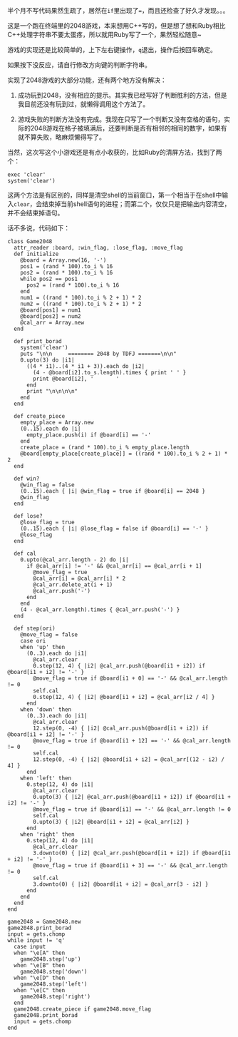 半个月不写代码果然生疏了，居然在`if`里出现了`=`，而且还检查了好久才发现。。。  

这是一个跑在终端里的2048游戏，本来想用C++写的，但是想了想和Ruby相比C++处理字符串不要太蛋疼，所以就用Ruby写了一个，果然轻松随意~  

游戏的实现还是比较简单的，上下左右键操作，`q`退出，操作后按回车确定。

如果按下没反应，请自行修改方向键的判断字符串。

实现了2048游戏的大部分功能，还有两个地方没有解决：

1. 成功玩到2048，没有相应的提示。其实我已经写好了判断胜利的方法，但是我目前还没有玩到过，就懒得调用这个方法了。

2. 游戏失败的判断方法没有完成。我现在只写了一个判断又没有空格的语句，实际的2048游戏在格子被填满后，还要判断是否有相邻的相同的数字，如果有就不算失败，略麻烦懒得写了。  

当然，这次写这个小游戏还是有点小收获的，比如Ruby的清屏方法，找到了两个：

    exec 'clear'
    system('clear')  
  
这两个方法是有区别的，同样是清空shell的当前窗口，第一个相当于在shell中输入`clear`，会结束掉当前shell语句的进程；而第二个，仅仅只是把输出内容清空，并不会结束掉语句。  

话不多说，代码如下：  

    class Game2048
      attr_reader :board, :win_flag, :lose_flag, :move_flag
      def initialize
        @board = Array.new(16, '-')
        pos1 = (rand * 100).to_i % 16
        pos2 = (rand * 100).to_i % 16
        while pos2 == pos1
          pos2 = (rand * 100).to_i % 16
        end
        num1 = ((rand * 100).to_i % 2 + 1) * 2
        num2 = ((rand * 100).to_i % 2 + 1) * 2
        @board[pos1] = num1
        @board[pos2] = num2
        @cal_arr = Array.new
      end
      
      def print_borad
        system('clear') 
        puts "\n\n     ======== 2048 by TDFJ =======\n\n"
        0.upto(3) do |i1|
          ((4 * i1)..(4 * i1 + 3)).each do |i2| 
            (4 - @board[i2].to_s.length).times { print ' ' }
            print @board[i2], '       ' 
          end
          print "\n\n\n\n"
        end
      end
      
      def create_piece
        empty_place = Array.new
        (0..15).each do |i|
          empty_place.push(i) if @board[i] == '-'
        end
        create_place = (rand * 100).to_i % empty_place.length
        @board[empty_place[create_place]] = ((rand * 100).to_i % 2 + 1) * 2
      end
      
      def win?
        @win_flag = false
        (0..15).each { |i| @win_flag = true if @board[i] == 2048 }
        @win_flag
      end
      
      def lose?
        @lose_flag = true
        (0..15).each { |i| @lose_flag = false if @board[i] == '-' }
        @lose_flag
      end
      
      def cal
        0.upto(@cal_arr.length - 2) do |i|
          if @cal_arr[i] != '-' && @cal_arr[i] == @cal_arr[i + 1]
            @move_flag = true
            @cal_arr[i] = @cal_arr[i] * 2
            @cal_arr.delete_at(i + 1)
            @cal_arr.push('-')
          end
        end
        (4 - @cal_arr.length).times { @cal_arr.push('-') }
      end
      
      def step(ori)
        @move_flag = false
        case ori
        when 'up' then
          (0..3).each do |i1|
            @cal_arr.clear
            0.step(12, 4) { |i2| @cal_arr.push(@board[i1 + i2]) if @board[i1 + i2] != '-' }
            @move_flag = true if @board[i1 + 0] == '-' && @cal_arr.length != 0
            self.cal
            0.step(12, 4) { |i2| @board[i1 + i2] = @cal_arr[i2 / 4] }
          end
        when 'down' then
          (0..3).each do |i1|
            @cal_arr.clear
            12.step(0, -4) { |i2| @cal_arr.push(@board[i1 + i2]) if @board[i1 + i2] != '-' }
            @move_flag = true if @board[i1 + 12] == '-' && @cal_arr.length != 0
            self.cal
            12.step(0, -4) { |i2| @board[i1 + i2] = @cal_arr[(12 - i2) / 4] }
          end
        when 'left' then
          0.step(12, 4) do |i1|
            @cal_arr.clear
            0.upto(3) { |i2| @cal_arr.push(@board[i1 + i2]) if @board[i1 + i2] != '-' }
            @move_flag = true if @board[i1] == '-' && @cal_arr.length != 0
            self.cal
            0.upto(3) { |i2| @board[i1 + i2] = @cal_arr[i2] }
          end
        when 'right' then
          0.step(12, 4) do |i1|
            @cal_arr.clear
            3.downto(0) { |i2| @cal_arr.push(@board[i1 + i2]) if @board[i1 + i2] != '-' }
            @move_flag = true if @board[i1 + 3] == '-' && @cal_arr.length != 0
            self.cal
            3.downto(0) { |i2| @board[i1 + i2] = @cal_arr[3 - i2] }
          end
        end
      end
    end

    game2048 = Game2048.new
    game2048.print_borad
    input = gets.chomp
    while input != 'q'
      case input
      when "\e[A" then
        game2048.step('up')
      when "\e[B" then
        game2048.step('down')
      when "\e[D" then
        game2048.step('left')
      when "\e[C" then
        game2048.step('right')
      end
      game2048.create_piece if game2048.move_flag
      game2048.print_borad
      input = gets.chomp
    end
